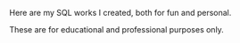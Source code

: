 Here are my SQL works I created, both for fun and personal.

These are for educational and professional purposes only.
